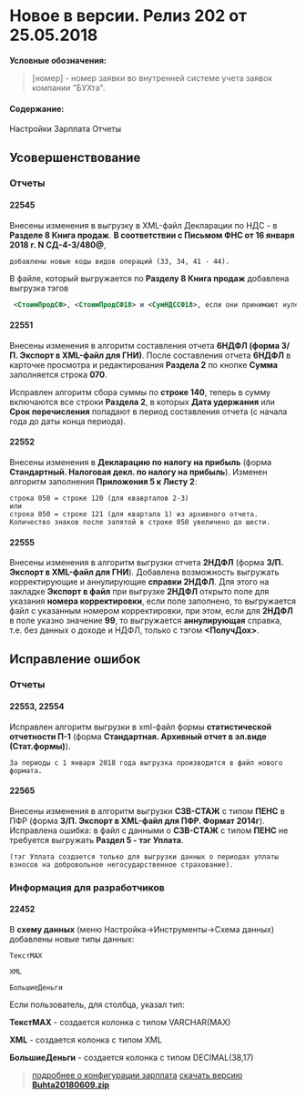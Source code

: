 ﻿
# Новое в версии. Релиз 202 от 25.05.2018

**Условные обозначения:**
 >[номер] - номер заявки во внутренней системе учета заявок компании "БУХта".


#### Содержание:

Настройки
Зарплата
Отчеты

## Усовершенствование

### Отчеты

#### 22545
Внесены изменения в выгрузку в XML-файл Декларации по НДС - в __Разделе 8 Книга продаж__.
__В соответствии с Письмом  ФНС от 16 января 2018 г. N СД-4-3/480@__,
```
добавлены новые коды видов операций (33, 34, 41 - 44).
```
В файле, который выгружается по __Разделу 8 Книга продаж__ добавлена выгрузка тэгов
```xml
 <СтоимПродСФ>, <СтоимПродСФ18> и <СумНДССФ18>, если они принимают нулевые значения.
```

#### 22551
Внесены изменения в алгоритм составления отчета __6НДФЛ (форма З/П. Экспорт в XML-файл для ГНИ)__.
После составления отчета __6НДФЛ__ в карточке просмотра и редактирования __Раздела 2__ по кнопке __Сумма__ заполняется строка __070__.

Исправлен алгоритм сбора суммы по __строке 140__, теперь в сумму включаются все строки __Раздела 2__, в которых __Дата удержания__ или __Срок перечисления__ попадают в период составления отчета (с начала года до даты конца периода).

#### 22552
Внесены изменения в __Декларацию по налогу на прибыль__ (форма __Стандартный. Налоговая декл. по налогу на прибыль__).
Изменен алгоритм заполнения __Приложения 5 к Листу 2__:
```
строка 050 = строке 120 (для кваврталов 2-3)
или
строка 050 = строке 121 (для квартала 1) из архивного отчета.
Количество знаков после запятой в строке 050 увеличено до шести.
```

#### 22555
Внесены изменения в алгоритм выгрузки отчета __2НДФЛ__ (форма __З/П. Экспорт в XML-файл для ГНИ__).
Добавлена возможность выгружать корректирующие и аннулирующие __cправки 2НДФЛ__.
Для этого на закладке __Экспорт в файл__ при выгрузке __2НДФЛ__ открыто поле для указания __номера корректировки__, если поле заполнено,
то выгружается файл с указанным номером корректировки, при этом, если для __2НДФЛ__ в поле указно значение __99__, то выгружается __аннулирующая__ справка, т.е. без данных о доходе и НДФЛ, только с тэгом __<ПолучДох>__.

## Исправление ошибок

### Отчеты

#### 22553, 22554
Исправлен алгоритм выгрузки в xml-файл формы __статистической отчетности П-1__ (форма __Стандартная. Архивный отчет в эл.виде (Стат.формы)__).
```
За периоды с 1 января 2018 года выгрузка производится в файл нового формата.
```

#### 22565
Внесены изменения в алгоритм выгрузки __СЗВ-СТАЖ__ с типом __ПЕНС__ в ПФР (форма __З/П. Экспорт в XML-файл для ПФР. Формат 2014г__).
Исправлена ошибка: в файл с данными о __СЗВ-СТАЖ__ с типом __ПЕНС__ не требуется выгружать __Раздел 5 - тэг Уплата__.
```
(тэг Уплата создается только для выгрузки данных о периодах уплаты взносов на добровольное негосударственное страхование).
```

### Информация для разработчиков

#### 22452
В __схему данных__ (меню Настройка->Инструменты->Схема данных) добавлены новые типы данных:
```
ТекстMAX

XML

БольшиеДеньги
```

Если пользователь, для столбца, указал тип:

__ТекстMAX__ - создается колонка с типом VARCHAR(MAX)

__XML__ - создается колонка с типом XML

__БольшиеДеньги__ - создается колонка с типом DECIMAL(38,17)


> [подробнее о конфигурации зарплата](Стандартная_Зарплата.htm)
[скачать версию **Buhta20180609.zip**](Buhta20180609.zip)



